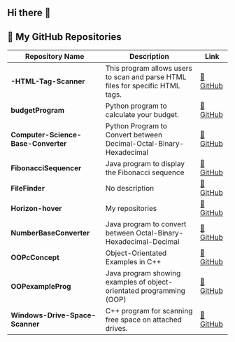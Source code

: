 ## Hi there 👋

## 📂 My GitHub Repositories

| Repository Name | Description | Link |
|---------------|-------------|------|
| **-HTML-Tag-Scanner** | This program allows users to scan and parse HTML files for specific HTML tags. | [🔗 GitHub](https://github.com/Horizon-hover/-HTML-Tag-Scanner) |
| **budgetProgram** | Python program to calculate your budget. | [🔗 GitHub](https://github.com/Horizon-hover/budgetProgram) |
| **Computer-Science-Base-Converter** | Python Program to Convert between Decimal-Octal-Binary-Hexadecimal | [🔗 GitHub](https://github.com/Horizon-hover/Computer-Science-Base-Converter) |
| **FibonacciSequencer** | Java program to display the Fibonacci sequence | [🔗 GitHub](https://github.com/Horizon-hover/FibonacciSequencer) |
| **FileFinder** | No description | [🔗 GitHub](https://github.com/Horizon-hover/FileFinder) |
| **Horizon-hover** | My repositories | [🔗 GitHub](https://github.com/Horizon-hover/Horizon-hover) |
| **NumberBaseConverter** | Java program to convert between Octal-Binary-Hexadecimal-Decimal | [🔗 GitHub](https://github.com/Horizon-hover/NumberBaseConverter) |
| **OOPcConcept** | Object-Orientated Examples in C++ | [🔗 GitHub](https://github.com/Horizon-hover/OOPcConcept) |
| **OOPexampleProg** | Java program showing examples of object-orientated programming (OOP) | [🔗 GitHub](https://github.com/Horizon-hover/OOPexampleProg) |
| **Windows-Drive-Space-Scanner** | C++ program for scanning free space on attached drives. | [🔗 GitHub](https://github.com/Horizon-hover/Windows-Drive-Space-Scanner) |
